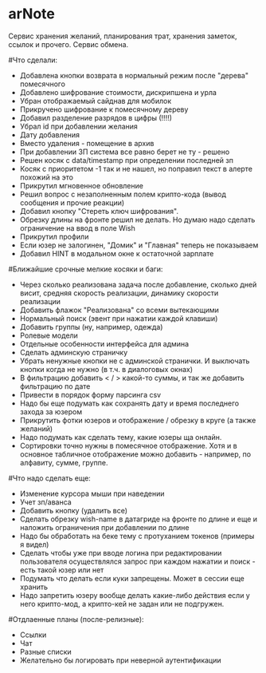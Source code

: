 
# arNote
Сервис хранения желаний, планирования трат, хранения заметок, ссылок и прочего. Сервис обмена.


#Что сделали:

* Добавлена кнопки возврата в нормальный режим после "дерева" помесячного
* Добавлено шифрование стоимости, дискрипшена и урла
* Убран отображаемый сайднав для мобилок
* Прикручено шифрование к помесячному дереву
* Добавил разделение разрядов в цифры (!!!!)
* Убрал id при добавлении желания
* Дату добавления
* Вместо удаления - помещение в архив
* При добавлении ЗП система все равно берет не ту - решено
* Решен косяк c data/timestamp при определении последней зп
* Косяк с приоритетом -1 так и не нашел, но поправил текст в алерте похожий на это
* Прикрутил мгновенное обновление
* Решил вопрос с незаполненным полем крипто-кода (вывод сообщения и прочие реакции)
* Добавил кнопку "Стереть ключ шифрования".
* Обрезку длины на фронте решил не делать. Но думаю надо сделать ограничение на ввод в поле Wish
* Прикрутил профили
* Если юзер не залогинен, "Домик" и "Главная" теперь не показываем
* Добавил HINT в модальном окне к остаточной зарплате 


#Ближайшие срочные мелкие косяки и баги:

* Через сколько реализована задача после добавление, сколько дней висит, средняя скорость реализации, динамику скорости реализации
* Добавить флажок "Реализована" со всеми вытекающими
* Нормальный поиск (эвент при нажатии каждой клавиши)
* Добавить группы (ну, например, одежда)
* Ролевые модели
* Отдельные особенности интерфейса для админа
* Сделать админскую страничку
* Убрать ненужные кнопки не с админской странички. И выключать кнопки когда не нужно (в т.ч. в диалоговых окнах)
* В фильтрацию добавить < / > какой-то суммы, и так же добавить фильтрацию по дате
* Привести в порядок форму парсинга csv
* Надо бы еще подумать как сохранять дату и время последнего захода за юзером
* Прикрутить фотки юзеров и отображение / обрезку в круге (а также желаний)
* Надо подумать как сделать тему, какие юзеры ща онлайн.
* Сортировки точно нужны в помесячное отображение. Хотя и в основное табличное отображение можно добавить - например, по алфавиту, сумме, группе.



#Что надо сделать еще:

* Изменение курсора мыши при наведении
* Учет зп/аванса
* Добавить кнопку (удалить все)
* Сделать обрезку wish-name в датагриде на фронте по длине и еще и наложить ограничения при добавлении по длине
* Надо бы обработать на беке тему с протуханием токенов (примеры я видел)
* Сделать чтобы уже при вводе логина при редактировании пользователя осуществлялся запрос при каждом нажатии и поиск - есть такой юзер или нет
* Подумать что делать если куки запрещены. Может в сессии еще хранить
* Надо запретить юзеру вообще делать какие-либо действия если у него крипто-мод, а крипто-кей не задан или не подгружен.

#Отдлаенные планы (после-релизные):

* Ссылки
* Чат
* Разные списки
* Желательно бы логировать при неверной аутентификации




 
